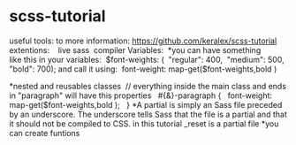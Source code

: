 # scss-tutorial
useful tools: to more information: https://github.com/keralex/scss-tutorial
extentions:    live sass  compiler
Variables: 
  *you can have something like this in your variables: 
    $font-weights: (  "regular": 400,  "medium": 500,  "bold": 700);
  and call it using: 
    font-weight: map-get($font-weights,bold )
 
  *nested and reusables classes  
    // everything inside the main class and ends in "paragraph" will have this properties
    #{&}-paragraph {
    font-weight: map-get($font-weights,bold );
    }
  *A partial is simply an Sass file preceded by an underscore. The underscore tells Sass that the file is a partial and that it should not be compiled to CSS. in this tutorial _reset is a partial file
  *you can create funtions
